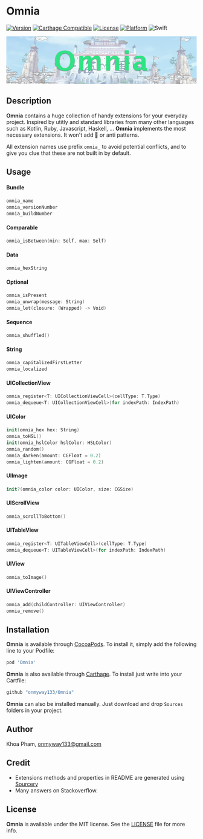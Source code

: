 # Omnia

[![Version](https://img.shields.io/cocoapods/v/Omnia.svg?style=flat)](http://cocoadocs.org/docsets/Omnia)
[![Carthage Compatible](https://img.shields.io/badge/Carthage-compatible-4BC51D.svg?style=flat)](https://github.com/Carthage/Carthage)
[![License](https://img.shields.io/cocoapods/l/Omnia.svg?style=flat)](http://cocoadocs.org/docsets/Omnia)
[![Platform](https://img.shields.io/cocoapods/p/Omnia.svg?style=flat)](http://cocoadocs.org/docsets/Omnia)
![Swift](https://img.shields.io/badge/%20in-swift%204.0-orange.svg)

![](Screenshots/Artboard.png)

## Description

**Omnia** contains a huge collection of handy extensions for your everyday project. Inspired by utitly and standard libraries from many other languages such as Kotlin, Ruby, Javascript, Haskell, ... **Omnia** implements the most necessary extensions. It won't add 💩 or anti patterns.

All extension names use prefix `omnia_` to avoid potential conflicts, and to give you clue that these are not built in by default.

## Usage

#### Bundle

```swift
omnia_name
omnia_versionNumber
omnia_buildNumber
```

#### Comparable

```swift
omnia_isBetween(min: Self, max: Self)
```

#### Data

```swift
omnia_hexString
```

#### Optional

```swift
omnia_isPresent
omnia_unwrap(message: String)
omnia_let(closure: (Wrapped) -> Void)
```

#### Sequence

```swift
omnia_shuffled()
```

#### String

```swift
omnia_capitalizedFirstLetter
omnia_localized
```

#### UICollectionView

```swift
omnia_register<T: UICollectionViewCell>(cellType: T.Type)
omnia_dequeue<T: UICollectionViewCell>(for indexPath: IndexPath)
```

#### UIColor

```swift
init(omnia_hex hex: String)
omnia_toHSL()
init(omnia_hslColor hslColor: HSLColor)
omnia_random()
omnia_darken(amount: CGFloat = 0.2)
omnia_lighten(amount: CGFloat = 0.2)
```

#### UIImage

```swift
init?(omnia_color color: UIColor, size: CGSize)
```

#### UIScrollView

```swift
omnia_scrollToBottom()
```

#### UITableView

```swift
omnia_register<T: UITableViewCell>(cellType: T.Type)
omnia_dequeue<T: UITableViewCell>(for indexPath: IndexPath)
```

#### UIView

```swift
omnia_toImage()
```

#### UIViewController

```swift
omnia_add(childController: UIViewController)
omnia_remove()
```

## Installation

**Omnia** is available through [CocoaPods](http://cocoapods.org). To install
it, simply add the following line to your Podfile:

```ruby
pod 'Omnia'
```

**Omnia** is also available through [Carthage](https://github.com/Carthage/Carthage).
To install just write into your Cartfile:

```ruby
github "onmyway133/Omnia"
```

**Omnia** can also be installed manually. Just download and drop `Sources` folders in your project.

## Author

Khoa Pham, onmyway133@gmail.com

## Credit

- Extensions methods and properties in README are generated using [Sourcery](https://github.com/krzysztofzablocki/Sourcery)
- Many answers on Stackoverflow.

## License

**Omnia** is available under the MIT license. See the [LICENSE](https://github.com/onmyway133/Omnia/blob/master/LICENSE.md) file for more info.
